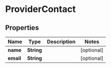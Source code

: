 
# ProviderContact

## Properties
Name | Type | Description | Notes
------------ | ------------- | ------------- | -------------
**name** | **String** |  |  [optional]
**email** | **String** |  |  [optional]



